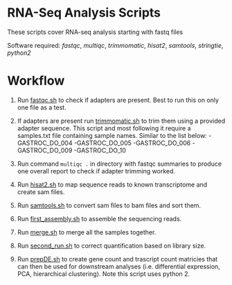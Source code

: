 # RNA-Seq Analysis Scripts

These scripts cover RNA-seq analysis starting with fastq files

Software required:
  *fastqc*,
  *multiqc*,
  *trimmomatic*,
  *hisat2*,
  *samtools*,
  *stringtie*,
  *python2*
  

# Workflow

1. Run [fastqc.sh](https://github.com/willrosenow/RNA-seq/blob/master/fastqc.sh) to check if adapters are present. Best to run this on only one file as a test.

2. If adapters are present run [trimmomatic.sh](https://github.com/willrosenow/RNA-seq/blob/master/trimmomatic.sh) to trim them using a provided adapter sequence. This script and most following it require a samples.txt file containing sample names. Similar to the list below:
-GASTROC_DO_004
-GASTROC_DO_005
-GASTROC_DO_006
-GASTROC_DO_009
-GASTROC_DO_10

3. Run command `multiqc .` in directory with fastqc summaries to produce one overall report to check if adapter trimming worked.

4. Run [hisat2.sh](https://github.com/willrosenow/RNA-seq/blob/master/hisat2.sh) to map sequence reads to known transcriptome and create sam files. 

5. Run [samtools.sh](https://github.com/willrosenow/RNA-seq/blob/master/samtools.sh) to convert sam files to bam files and sort them.

6. Run [first_assembly.sh](https://github.com/willrosenow/RNA-seq/blob/master/first_assembly.sh) to assemble the sequencing reads.

7. Run [merge.sh](https://github.com/willrosenow/RNA-seq/blob/master/merge.sh) to merge all the samples together.

8. Run [second_run.sh](https://github.com/willrosenow/RNA-seq/blob/master/second_run.sh) to correct quantification based on library size.

9. Run [prepDE.sh](https://github.com/willrosenow/RNA-seq/blob/master/prepDE.sh) to create gene count and trascript count matricies that can then be used for downstream analyses (i.e. differential expression, PCA, hierarchical clustering). Note this script uses python 2.
